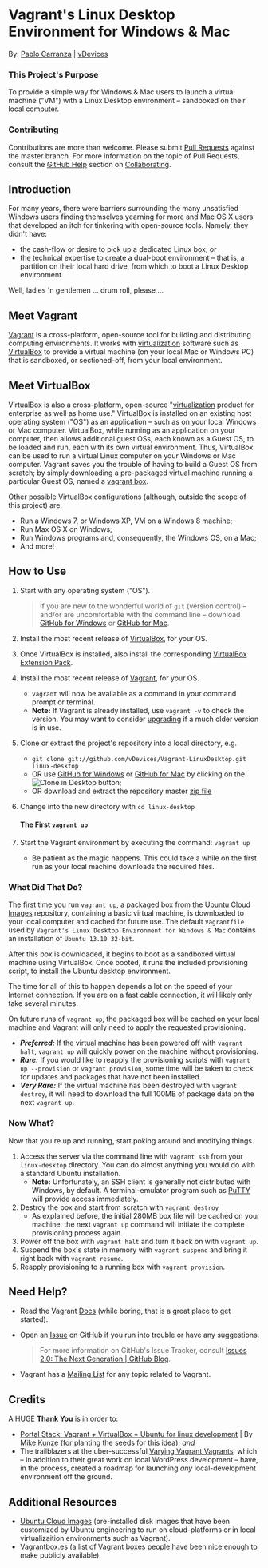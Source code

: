Vagrant's Linux Desktop Environment for Windows &amp; Mac
=

By: [Pablo Carranza](https://plus.google.com/107285164064863645881?rel=author) | [vDevices](http://vdevices.com/)

### This Project's Purpose

To provide a simple way for Windows &amp; Mac users to launch a virtual machine ("VM") with a Linux Desktop environment &ndash; sandboxed on their local computer.

### Contributing

Contributions are more than welcome. Please submit [Pull Requests](https://github.com/vDevices/Vagrant-LinuxDesktop/pulls) against the master branch. For more information on the topic of Pull Requests, consult the [GitHub Help](https://help.github.com/) section on [Collaborating](https://help.github.com/categories/63/articles).

## Introduction

For many years, there were barriers surrounding the many unsatisfied Windows users finding themselves yearning for more and Mac OS X users that developed an itch for tinkering with open-source tools. Namely, they didn't have:

* the cash-flow or desire to pick up a dedicated Linux box; or
* the technical expertise to create a dual-boot environment &ndash; that is, a partition on their local hard drive, from which to boot a Linux Desktop environment.

Well, ladies 'n gentlemen ... drum roll, please ...

## Meet Vagrant

[Vagrant](http://www.vagrantup.com) is a cross-platform, open-source tool for building and distributing computing environments. It works with [virtualization](http://en.wikipedia.org/wiki/X86_virtualization) software such as [VirtualBox](https://www.virtualbox.org/) to provide a virtual machine (on your local Mac or Windows PC) that is sandboxed, or sectioned-off, from your local environment.

## Meet VirtualBox

VirtualBox is also a cross-platform, open-source "[virtualization](https://www.virtualbox.org/wiki/Virtualization) product for enterprise as well as home use." VirtualBox is installed on an existing host operating system ("OS") as an application &ndash; such as on your local Windows or Mac computer. VirtualBox, while running as an application on your computer, then allows additional guest OSs, each known as a Guest OS, to be loaded and run, each with its own virtual environment. Thus, VirtualBox can be used to run a virtual Linux computer on your Windows or Mac computer. Vagrant saves you the trouble of having to build a Guest OS from scratch; by simply downloading a pre-packaged virtual machine running a particular Guest OS, named a [vagrant box](http://docs.vagrantup.com/v2/boxes.html). 

Other possible VirtualBox configurations (although, outside the scope of this project) are:

* Run a Windows 7, or Windows XP, VM on a Windows 8 machine;
* Run Max OS X on Windows;
* Run Windows programs and, consequently, the Windows OS, on a Mac;
* And more!

## How to Use

1. Start with any operating system ("OS").
	>If you are new to the wonderful world of `git` (version control) &ndash; and/or are uncomfortable with the command line &ndash; download [GitHub for Windows](http://windows.github.com/) or [GitHub for Mac](http://mac.github.com/).
2. Install the most recent release of [VirtualBox](https://www.virtualbox.org/wiki/Downloads), for your OS.
3. Once VirtualBox is installed, also install the corresponding [VirtualBox Extension Pack](https://www.virtualbox.org/wiki/Downloads).
4. Install the most recent release of [Vagrant](http://www.vagrantup.com/downloads.html), for your OS.
    * `vagrant` will now be available as a command in your command prompt or terminal.
    * **Note:** If Vagrant is already installed, use `vagrant -v` to check the version. You may want to consider [upgrading](http://docs.vagrantup.com/v2/installation/upgrading.html) if a much older version is in use.
5. Clone or extract the project's repository into a local directory, e.g.
    * `git clone git://github.com/vDevices/Vagrant-LinuxDesktop.git linux-desktop`
    * OR use [GitHub for Windows](http://windows.github.com/) or [GitHub for Mac](http://mac.github.com/) by clicking on the ![Clone in Desktop](http://i.imgur.com/JwOZuXk.png) button;
    * OR download and extract the repository master [zip file](https://github.com/vDevices/Vagrant-LinuxDesktop/archive/master.zip)
6. Change into the new directory with `cd linux-desktop`

	#### The First `vagrant up`

7. Start the Vagrant environment by executing the command: `vagrant up`
    * Be patient as the magic happens. This could take a while on the first run as your local machine downloads the required files.

### What Did That Do?

The first time you run `vagrant up`, a packaged box  from the [Ubuntu Cloud Images](http://cloud-images.ubuntu.com/) repository, containing a basic virtual machine, is downloaded to your local computer and cached for future use. The default `Vagrantfile` used by `Vagrant's Linux Desktop Environment for Windows & Mac` contains an installation of `Ubuntu 13.10 32-bit`.

After this box is downloaded, it begins to boot as a sandboxed virtual machine using VirtualBox. Once booted, it runs the included provisioning script, to install the Ubuntu desktop environment.

The time for all of this to happen depends a lot on the speed of your Internet connection. If you are on a fast cable connection, it will likely only take several minutes.

On future runs of `vagrant up`, the packaged box will be cached on your local machine and Vagrant will only need to apply the requested provisioning.

* ***Preferred:*** If the virtual machine has been powered off with `vagrant halt`, `vagrant up` will quickly power on the machine without provisioning.
* ***Rare:*** If you would like to reapply the provisioning scripts with `vagrant up --provision` or `vagrant provision`, some time will be taken to check for updates and packages that have not been installed.
* ***Very Rare:*** If the virtual machine has been destroyed with `vagrant destroy`, it will need to download the full 100MB of package data on the next `vagrant up`.

### Now What?

Now that you're up and running, start poking around and modifying things.

1. Access the server via the command line with `vagrant ssh` from your `linux-desktop` directory. You can do almost anything you would do with a standard Ubuntu installation.
	* **Note:** Unfortunately, an SSH client is generally not distributed with Windows, by default. A terminal-emulator program such as [PuTTY](http://www.chiark.greenend.org.uk/~sgtatham/putty/download.html) will provide access immediately.
1. Destroy the box and start from scratch with `vagrant destroy`
	* As explained before, the initial 280MB box file will be cached on your machine. the next `vagrant up` command will initiate the complete provisioning process again.
1. Power off the box with `vagrant halt` and turn it back on with `vagrant up`.
1. Suspend the box's state in memory with `vagrant suspend` and bring it right back with `vagrant resume`.
1. Reapply provisioning to a running box with `vagrant provision`.

## Need Help?

* Read the Vagrant [Docs](http://docs.vagrantup.com/v2/) (while boring, that is a great place to get started).
* Open an [Issue](https://github.com/vDevices/Vagrant-LinuxDesktop/issues) on GitHub if you run into trouble or have any suggestions.

	>For more information on GitHub's Issue Tracker, consult [Issues 2.0: The Next Generation | GitHub Blog](https://github.com/blog/831-issues-2-0-the-next-generation).

* Vagrant has a [Mailing List](https://groups.google.com/forum/#!forum/vagrant-up) for any topic related to Vagrant.

## Credits

A HUGE **Thank You** is in order to:

* [Portal Stack: Vagrant + VirtualBox + Ubuntu for linux development](http://portalstack.blogspot.com/2013/11/vagrant-virtualbox-ubuntu-for-linux.html) | By [Mike Kunze](https://github.com/mikekunze?tab=repositories) (for planting the seeds for this idea); _and_
* The trailblazers at the uber-successful [Varying Vagrant Vagrants](https://github.com/10up/varying-vagrant-vagrants), which &ndash; in addition to their great work on local WordPress development &ndash; have, in the process, created a roadmap for launching _any_ local-development environment off the ground.

## Additional Resources

* [Ubuntu Cloud Images](http://cloud-images.ubuntu.com/vagrant/) (pre-installed disk images that have been customized by Ubuntu engineering to run on cloud-platforms  or in local virtualizaition environments such as Vagrant).
* [Vagrantbox.es](http://www.vagrantbox.es/) (a list of Vagrant [boxes](http://docs.vagrantup.com/v2/boxes.html) people have been nice enough to make publicly available).